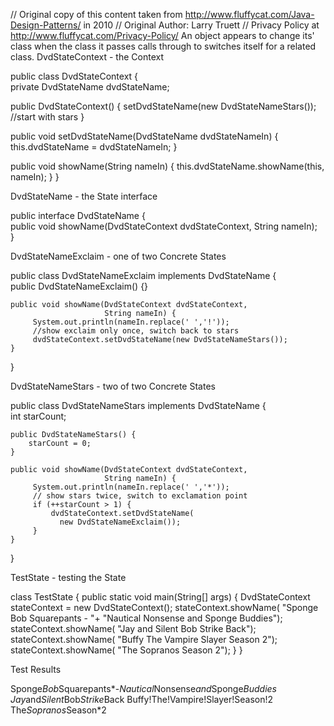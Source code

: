 // Original copy of this content taken from http://www.fluffycat.com/Java-Design-Patterns/ in 2010
// Original Author: Larry Truett
// Privacy Policy at http://www.fluffycat.com/Privacy-Policy/
An object appears to change its' class when the class it passes calls through to switches itself for a related class.
DvdStateContext - the Context

public class DvdStateContext {  
   private DvdStateName dvdStateName; 
    
   public DvdStateContext() {
       setDvdStateName(new DvdStateNameStars());  
       //start with stars
   }
   
   public void setDvdStateName(DvdStateName dvdStateNameIn) {
       this.dvdStateName = dvdStateNameIn;
   }
   
   public void showName(String nameIn) {
       this.dvdStateName.showName(this, nameIn);
   }
}

DvdStateName - the State interface

public interface DvdStateName {  
   public void showName(DvdStateContext dvdStateContext, 
                        String nameIn);  
}

DvdStateNameExclaim - one of two Concrete States

public class DvdStateNameExclaim implements DvdStateName {  
    public DvdStateNameExclaim() {}
    
    public void showName(DvdStateContext dvdStateContext, 
                         String nameIn) {
         System.out.println(nameIn.replace(' ','!'));
         //show exclaim only once, switch back to stars
         dvdStateContext.setDvdStateName(new DvdStateNameStars());
    }  
}

DvdStateNameStars - two of two Concrete States

public class DvdStateNameStars implements DvdStateName {  
    int starCount;
    
    public DvdStateNameStars() {
        starCount = 0;
    }
    
    public void showName(DvdStateContext dvdStateContext, 
                         String nameIn) {
         System.out.println(nameIn.replace(' ','*'));
         // show stars twice, switch to exclamation point
         if (++starCount > 1) {
             dvdStateContext.setDvdStateName(
               new DvdStateNameExclaim());
         }       
    }  
}

TestState - testing the State

class TestState {
   public static void main(String[] args) 
   {
       DvdStateContext stateContext = new DvdStateContext();
       stateContext.showName(
         "Sponge Bob Squarepants - "+
           "Nautical Nonsense and Sponge Buddies");
       stateContext.showName(
         "Jay and Silent Bob Strike Back");  
       stateContext.showName(
         "Buffy The Vampire Slayer Season 2");
       stateContext.showName(
         "The Sopranos Season 2");
   }
}      

Test Results

Sponge*Bob*Squarepants*-*Nautical*Nonsense*and*Sponge*Buddies
Jay*and*Silent*Bob*Strike*Back
Buffy!The!Vampire!Slayer!Season!2
The*Sopranos*Season*2


